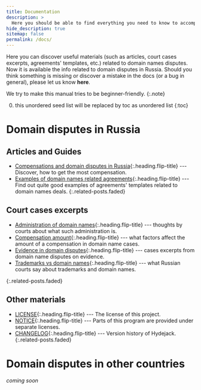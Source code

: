 ```yaml
---
title: Documentation
description: >
  Here you should be able to find everything you need to know to accomplish the most common tasks when blogging with Hydejack.
hide_description: true
sitemap: false
permalink: /docs/
---
```


Here you can discover useful materials (such as articles, court cases excerpts, agreements' templates, etc.) related to domain names disputes. Now it is available the info related to domain disputes in Russia. Should you think something is missing or discover a mistake in the docs (or a bug in general), please let us know **here**. 

We try to make this manual tries to be beginner-friendly.
{:.note}

0. this unordered seed list will be replaced by toc as unordered list
{:toc}

# Domain disputes in Russia

## Articles and Guides
* [Compensations and domain disputes in Russia]{:.heading.flip-title} --- Discover, how to get the most compensation.
* [Examples of domain names related agreements]{:.heading.flip-title} --- Find out quite good examples of agreements' templates related to domain names deals.
{:.related-posts.faded}


## Court cases excerpts
* [Administration of domain names]{:.heading.flip-title} --- thoughts by courts about what such administration is.
* [Compensation amount]{:.heading.flip-title} --- what factors affect the amount of a compensation in domain name cases.
* [Evidence in domain disputes]{:.heading.flip-title} --- cases excerpts from domain name disputes on evidence.
* [Trademarks vs domain names]{:.heading.flip-title} --- what Russian courts say about trademarks and domain names.

{:.related-posts.faded}

## Other materials
* [LICENSE]{:.heading.flip-title} --- The license of this project.
* [NOTICE]{:.heading.flip-title} --- Parts of this program are provided under separate licenses.
* [CHANGELOG]{:.heading.flip-title} --- Version history of Hydejack.
{:.related-posts.faded}

# Domain disputes in other countries

*coming soon*


[Compensations and domain disputes in Russia]: compensations-Russia.md
[Compensation amount]: compensation-amount.md
[Evidence in domain disputes]: migration.md
[Trademarks vs domain names]: trademarks.md
[Examples of domain names related agreements]: config.md
[Administration of domain names]: advanced.md
[LICENSE]: ../LICENSE.md
[NOTICE]: ../NOTICE.md
[CHANGELOG]: ../CHANGELOG.md
